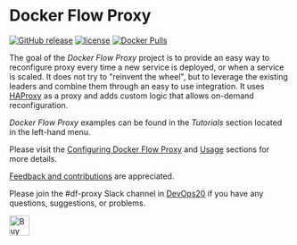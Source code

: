 # Docker Flow Proxy

[![GitHub release](https://img.shields.io/github/release/vfarcic/docker-flow-proxy.svg)]()
[![license](https://img.shields.io/github/license/vfarcic/docker-flow-proxy.svg)]()
[![Docker Pulls](https://img.shields.io/docker/pulls/vfarcic/docker-flow-proxy.svg)]()

The goal of the *Docker Flow Proxy* project is to provide an easy way to reconfigure proxy every time a new service is deployed, or when a service is scaled. It does not try to "reinvent the wheel", but to leverage the existing leaders and combine them through an easy to use integration. It uses [HAProxy](http://www.haproxy.org/) as a proxy and adds custom logic that allows on-demand reconfiguration.

*Docker Flow Proxy* examples can be found in the *Tutorials* section located in the left-hand menu.

Please visit the [Configuring Docker Flow Proxy](config.md) and [Usage](usage.md) sections for more details.

[Feedback and contributions](feedback-and-contribution.md) are appreciated.

Please join the #df-proxy Slack channel in [DevOps20](http://slack.devops20toolkit.com/) if you have any questions, suggestions, or problems.

<a href='https://ko-fi.com/A655LRB' target='_blank'><img height='36' style='border:0px;height:36px;' src='https://az743702.vo.msecnd.net/cdn/kofi2.png?v=0' border='0' alt='Buy Me a Coffee at ko-fi.com' /></a>
